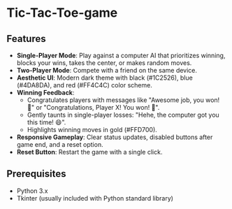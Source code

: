 # Tic-Tac-Toe-game

## Features
- **Single-Player Mode**: Play against a computer AI that prioritizes winning, blocks your wins, takes the center, or makes random moves.
- **Two-Player Mode**: Compete with a friend on the same device.
- **Aesthetic UI**: Modern dark theme with black (#1C2526), blue (#4DA8DA), and red (#FF4C4C) color scheme.
- **Winning Feedback**:
  - Congratulates players with messages like "Awesome job, you won! 🎉" or "Congratulations, Player X! You won! 🎉".
  - Gently taunts in single-player losses: "Hehe, the computer got you this time! 😄".
  - Highlights winning moves in gold (#FFD700).
- **Responsive Gameplay**: Clear status updates, disabled buttons after game end, and a reset option.
- **Reset Button**: Restart the game with a single click.

## Prerequisites
- Python 3.x
- Tkinter (usually included with Python standard library)
